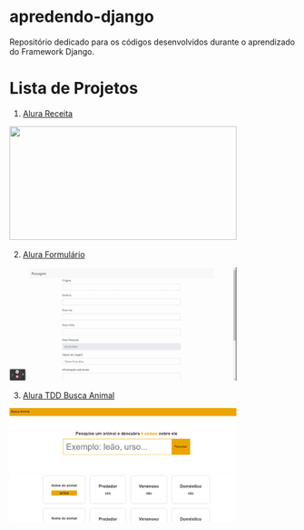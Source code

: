 # apredendo-django
 Repositório dedicado para os códigos desenvolvidos durante o aprendizado do Framework Django.

# Lista de Projetos

1. [Alura Receita](https://github.com/Jefferson472/apredendo-django/tree/main/alurareceita)
<img src="img\alura_receita_tour.gif" width="400" height="200"/>


2. [Alura Formulário](https://github.com/Jefferson472/apredendo-django/tree/main/formulario)
<img src="img\alura_formulario_tour.gif" width="400" height="200"/>


3. [Alura TDD Busca Animal](https://github.com/Jefferson472/apredendo-django/tree/main/tdd_busca_animal)
<img src="img\print_busca_animal.png" width="400" height="200"/>


